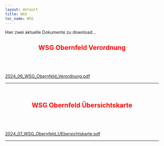 ```yaml
---
layout: default
title: WSG
toc_name: WSG
---
```


Hier zwei aktuelle Dokumente zu download...

<header class="major">
<h2><font color=red>WSG Obernfeld Verordnung</font></h2>
</header>

<br><a href="images/2024_06_WSG_Obernfeld_Verordnung.pdf" class="image featured">2024_06_WSG_Obernfeld_Verordnung.pdf</a>
<hr>
<br>

<header class="major">
<h2><font color=red>WSG Obernfeld Übersichtskarte</font></h2>
</header>

<br><a href="images/2024_07_WSG_Obernfeld_UEbersichtskarte.pdf" class="image featured">2024_07_WSG_Obernfeld_UEbersichtskarte.pdf</a>
<hr>
<br>

